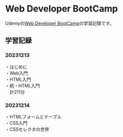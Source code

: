 # Web Developer BootCamp

Udemyの[Web Developer BootCamp](https://www.udemy.com/course/the-web-developer-bootcamp-2021-japan/)の学習記録です。

## 学習記録

### 20231213
・はじめに  
・Web入門  
・HTML入門  
・続・HTML入門  
　計211分

### 20231214
・HTMLフォームとテーブル  
・CSS入門  
・CSSセレクタの世界
